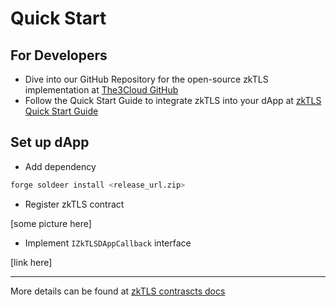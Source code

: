 # Quick Start

## For Developers
* Dive into our GitHub Repository for the open-source zkTLS implementation at [The3Cloud GitHub](https://github.com/the3cloud/)
* Follow the Quick Start Guide to integrate zkTLS into your dApp at [zkTLS Quick Start Guide](./docs/zktls_quick_start.md)


## Set up dApp

* Add dependency 

```bash
forge soldeer install <release_url.zip>
```

* Register zkTLS contract

[some picture here]

* Implement `IZkTLSDAppCallback` interface

[link here]

---

More details can be found at [zkTLS contrascts docs](https://docs.the3.cloud/zktls-contracts/)
